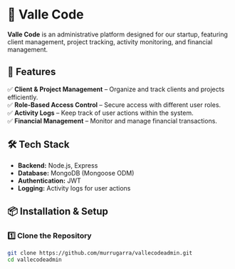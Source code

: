 # 🌟 Valle Code  

**Valle Code** is an administrative platform designed for our startup, featuring client management, project tracking, activity monitoring, and financial management.  

## 🚀 Features  
✅ **Client & Project Management** – Organize and track clients and projects efficiently.  
✅ **Role-Based Access Control** – Secure access with different user roles.  
✅ **Activity Logs** – Keep track of user actions within the system.  
✅ **Financial Management** – Monitor and manage financial transactions.  

## 🛠️ Tech Stack  
- **Backend:** Node.js, Express  
- **Database:** MongoDB (Mongoose ODM)  
- **Authentication:** JWT  
- **Logging:** Activity logs for user actions  

## 📦 Installation & Setup  

### 1️⃣ Clone the Repository  
```bash
git clone https://github.com/murrugarra/vallecodeadmin.git
cd vallecodeadmin
